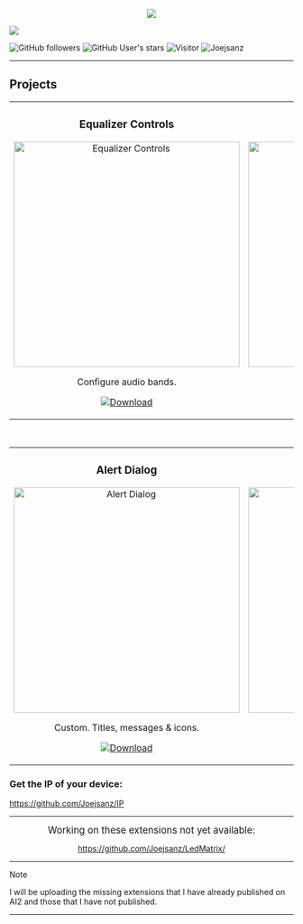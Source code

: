 <p align="center">
  <a href="https://github.com/DenverCoder1/readme-typing-svg"><img src="https://readme-typing-svg.herokuapp.com?font=Time+New+Roman&color=cyan&size=25&center=true&vCenter=true&width=600&height=100&lines=Hi,+I'm+Joe.;App+Inventor+Extensions+Developer."></a>
</p>

<img src="https://i.imgur.com/IuQDEjP.png">

![GitHub followers](https://img.shields.io/github/followers/Joejsanz?style=social) ![GitHub User's stars](https://img.shields.io/github/stars/Joejsanz?style=social) ![Visitor](https://visitor-badge.laobi.icu/badge?page_id=Joejsanz.repoName) <img src="https://komarev.com/ghpvc/?username=Joejsanz" alt="Joejsanz" />

---

## Projects
<table>
<tr>
<td width="33%">
<h3 align="center">Equalizer Controls</h3>
<div align="center">
<a href="https://community.appinventor.mit.edu/t/equalizercontrols-sliders-to-configure-audio-bands/138616" target="_blank"><img src="https://i.imgur.com/TWiWRO6.png" width="400" alt="Equalizer Controls"></a>
<p>Configure audio bands.</p>
<p>

[![Download](https://img.shields.io/badge/Download.aix-v1.0-ffffff?style=flat&color=000000)](https://community.appinventor.mit.edu/uploads/short-url/jf8lufRzgUv4u5Y3WdVKkW9CsNO.aix)

</p>
</div>

</td>       
<td width="33%">
<h3 align="center">FloatingArrangements</h3>
<div align="center">                                       
<a href="https://community.appinventor.mit.edu/t/floatingarrangement-make-an-hvarrangement-float-above-other-elements-within-another-hvarrangement/139585" target="_blank"><img src="https://i.imgur.com/jWLp3fB.png" width="400" alt="FloatingArrangement"></a>
<p>Float above other elements.</p>
<p>

[![Download](https://img.shields.io/badge/Download.aix-v1.0-ffffff?style=flat&color=000000)](https://community.appinventor.mit.edu/uploads/short-url/4BuIeUq2rFWSMifId0VkpFLQxHE.aix)

</p>
</div> 
       
</td>       
<td width="33%">
<h3 align="center">GlassMorphism</h3>
<div align="center">                                       
<a href="https://community.appinventor.mit.edu/t/glass-morphism-effect-on-hvarrangement/135459/1" target="_blank"><img src="https://i.imgur.com/Tj6qDm2.png" width="400" alt="Button"></a>
<p>Effect inside the HVArrangement.</p>
<p>

[![Download](https://img.shields.io/badge/Download.aix-v1.0-ffffff?style=flat&color=000000)](https://community.appinventor.mit.edu/uploads/short-url/zHDU6NIZv0FkVM8XpAlUaYj5V2v.aix)

</p>
</div> 
</table>                                                                                 

<br>

<table>
<tr>
<td width="33%">
<h3 align="center">Alert Dialog</h3>
<div align="center">
<a href="https://community.appinventor.mit.edu/t/alertdialog-custom-dialog-title-message-html-color-radius-icons-buttons/128556/4" target="_blank"><img src="https://i.imgur.com/aeshd1a.png" width="400" alt="Alert Dialog"></a>
<p>Custom. Titles, messages & icons.</p>
<p>

[![Download](https://img.shields.io/badge/Download.aix-v1.0-ffffff?style=flat&color=000000)](https://community.appinventor.mit.edu/uploads/short-url/nKljDYFwvO7bFT8IszIqfbThIXP.aix)

</p>
</div>
                                                                                      
</td>       
<td width="33%">
<h3 align="center">Wavy Slider</h3>
<div align="center">
<a href="https://community.appinventor.mit.edu/t/wavyslider-sine-wave-slider/136314" target="_blank"><img src="https://i.imgur.com/LUMFCB2.png" width="400" alt="Wavy Slider"></a>
<p>Sine wave slider.</p>
<p>

[![Download](https://img.shields.io/badge/Download.aix-v1.0.1-ffffff?style=flat&color=000000)](https://community.appinventor.mit.edu/uploads/short-url/400KrsbvZRZlYWzjwMnjhLVDyJo.aix)

</p>
</div>
                                                                                      
</td>  
<td width="33%">
<h3 align="center">Button</h3>
<div align="center">                                       
<a href="https://community.appinventor.mit.edu/t/button-customizing-buttons-icon-radius-gradient/128126" target="_blank"><img src="https://i.imgur.com/QXt1bSb.png" width="400" alt="Button"></a>
<p>Custom • Icon, Radius, Gradient.</p>
<p>

[![Download](https://img.shields.io/badge/Download.aix-v1.0.2-ffffff?style=flat&color=000000)](https://community.appinventor.mit.edu/uploads/short-url/pSRDseRh3OjSYAIM1k8GcfPgbZU.aix)

</p>
</div>
</table>                                                                                 

### Get the IP of your device:
https://github.com/Joejsanz/IP

---

<div align="center"><big>Working on these extensions not yet available:</big>

https://github.com/Joejsanz/LedMatrix/
</div>

---

> [!NOTE]
> I will be uploading the missing extensions that I have already published on AI2 and those that I have not published.

---

<!--
**Joejsanz/Joejsanz** is a ✨ _special_ ✨ repository because its `README.md` (this file) appears on your GitHub profile.

Here are some ideas to get you started:

- 🔭 I’m currently working on ...
- 🌱 I’m currently learning ...
- 👯 I’m looking to collaborate on ...
- 🤔 I’m looking for help with ...
- 💬 Ask me about ...
- 📫 How to reach me: ...
- 😄 Pronouns: ...
- ⚡ Fun fact: ...
-->

